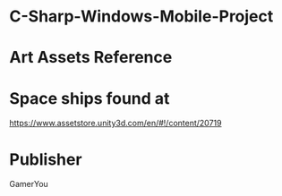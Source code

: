 # C-Sharp-Windows-Mobile-Project

Art Assets Reference 
====================

Space ships found at
====================
https://www.assetstore.unity3d.com/en/#!/content/20719

Publisher
=========
GamerYou

